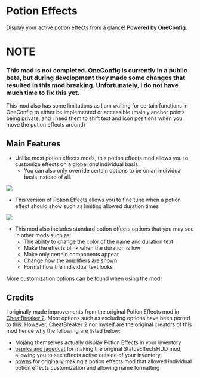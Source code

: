 # Potion Effects
Display your active potion effects from a glance! **Powered by [OneConfig](https://github.com/Polyfrost/OneConfig)**.

# NOTE
### This mod is not completed. [OneConfig](https://github.com/Polyfrost/OneConfig) is currently in a public beta, but during development they made some changes that resulted in this mod breaking. Unfortunately, I do not have much time to fix this yet.

This mod also has some limitations as I am waiting for certain functions in OneConfig to either be implemented or accessible (mainly anchor points being private, and I need them to shift text and icon positions when you move the potion effects around)

## Main Features

- Unlike most potion effects mods, this potion effects mod allows you to customize effects on a global *and* individual basis.
  - You can also only override certain options to be on an individual basis instead of all.

![](https://i.imgur.com/crcC6ze.png)
- This version of Potion Effects allows you to fine tune when a potion effect should show such as limiting allowed duration times

![](https://i.imgur.com/8qO7Mr5.png)
- This mod also includes standard potion effects options that you may see in other mods such as:
  - The ability to change the color of the name and duration text
  - Make the effects blink when the duration is low
  - Make only certain components appear
  - Change how the amplifiers are shown
  - Format how the individual text looks

More customization options can be found when using the mod!

## Credits
I originally made improvements from the original Potion Effects mod in [CheatBreaker 2](https://cheatbreaker2.com). Most options such as excluding options have been ported to this. However, CheatBreaker 2 nor myself are the original creators of this mod hence why the following are listed below:

- Mojang themselves actually display Potion Effects in your inventory
- [bsprks and jadedcat](https://www.curseforge.com/minecraft/mc-mods/statuseffecthud) for making the original StatusEffectsHUD mod, allowing you to see effects active outside of your inventory.
- [powns](https://www.youtube.com/c/pownsdev) for originally making a potion effects mod that allowed individual potion effects customization and allowing name formatting
